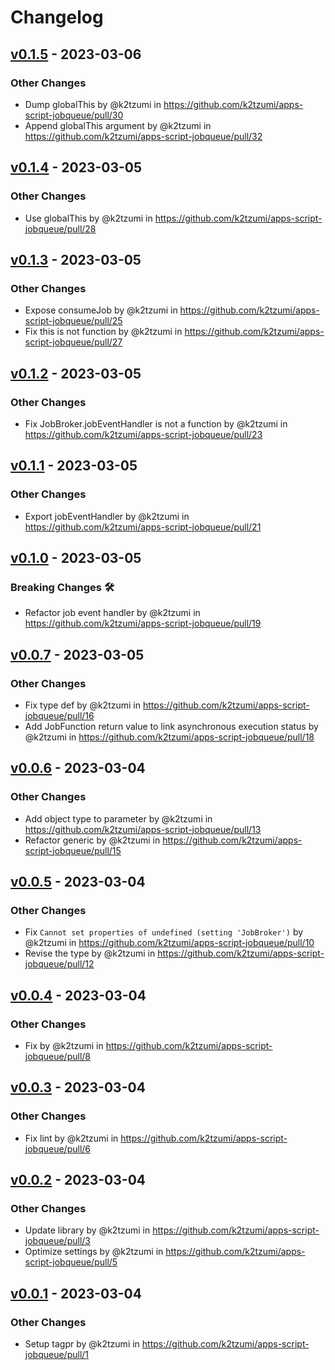 # Changelog

## [v0.1.5](https://github.com/k2tzumi/apps-script-jobqueue/compare/v0.1.4...v0.1.5) - 2023-03-06
### Other Changes
- Dump globalThis by @k2tzumi in https://github.com/k2tzumi/apps-script-jobqueue/pull/30
- Append globalThis argument by @k2tzumi in https://github.com/k2tzumi/apps-script-jobqueue/pull/32

## [v0.1.4](https://github.com/k2tzumi/apps-script-jobqueue/compare/v0.1.3...v0.1.4) - 2023-03-05
### Other Changes
- Use globalThis by @k2tzumi in https://github.com/k2tzumi/apps-script-jobqueue/pull/28

## [v0.1.3](https://github.com/k2tzumi/apps-script-jobqueue/compare/v0.1.2...v0.1.3) - 2023-03-05
### Other Changes
- Expose consumeJob by @k2tzumi in https://github.com/k2tzumi/apps-script-jobqueue/pull/25
- Fix this is not function by @k2tzumi in https://github.com/k2tzumi/apps-script-jobqueue/pull/27

## [v0.1.2](https://github.com/k2tzumi/apps-script-jobqueue/compare/v0.1.1...v0.1.2) - 2023-03-05
### Other Changes
- Fix JobBroker.jobEventHandler is not a function by @k2tzumi in https://github.com/k2tzumi/apps-script-jobqueue/pull/23

## [v0.1.1](https://github.com/k2tzumi/apps-script-jobqueue/compare/v0.1.0...v0.1.1) - 2023-03-05
### Other Changes
- Export jobEventHandler by @k2tzumi in https://github.com/k2tzumi/apps-script-jobqueue/pull/21

## [v0.1.0](https://github.com/k2tzumi/apps-script-jobqueue/compare/v0.0.7...v0.1.0) - 2023-03-05
### Breaking Changes 🛠
- Refactor job event handler by @k2tzumi in https://github.com/k2tzumi/apps-script-jobqueue/pull/19

## [v0.0.7](https://github.com/k2tzumi/apps-script-jobqueue/compare/v0.0.6...v0.0.7) - 2023-03-05
### Other Changes
- Fix type def by @k2tzumi in https://github.com/k2tzumi/apps-script-jobqueue/pull/16
- Add JobFunction return value to link asynchronous execution status by @k2tzumi in https://github.com/k2tzumi/apps-script-jobqueue/pull/18

## [v0.0.6](https://github.com/k2tzumi/apps-script-jobqueue/compare/v0.0.5...v0.0.6) - 2023-03-04
### Other Changes
- Add object type to parameter by @k2tzumi in https://github.com/k2tzumi/apps-script-jobqueue/pull/13
- Refactor generic by @k2tzumi in https://github.com/k2tzumi/apps-script-jobqueue/pull/15

## [v0.0.5](https://github.com/k2tzumi/apps-script-jobqueue/compare/v0.0.4...v0.0.5) - 2023-03-04
### Other Changes
- Fix `Cannot set properties of undefined (setting 'JobBroker')` by @k2tzumi in https://github.com/k2tzumi/apps-script-jobqueue/pull/10
- Revise the type by @k2tzumi in https://github.com/k2tzumi/apps-script-jobqueue/pull/12

## [v0.0.4](https://github.com/k2tzumi/apps-script-jobqueue/compare/v0.0.3...v0.0.4) - 2023-03-04
### Other Changes
- Fix by @k2tzumi in https://github.com/k2tzumi/apps-script-jobqueue/pull/8

## [v0.0.3](https://github.com/k2tzumi/apps-script-jobqueue/compare/v0.0.2...v0.0.3) - 2023-03-04
### Other Changes
- Fix lint by @k2tzumi in https://github.com/k2tzumi/apps-script-jobqueue/pull/6

## [v0.0.2](https://github.com/k2tzumi/apps-script-jobqueue/compare/v0.0.1...v0.0.2) - 2023-03-04
### Other Changes
- Update library by @k2tzumi in https://github.com/k2tzumi/apps-script-jobqueue/pull/3
- Optimize settings by @k2tzumi in https://github.com/k2tzumi/apps-script-jobqueue/pull/5

## [v0.0.1](https://github.com/k2tzumi/apps-script-jobqueue/commits/v0.0.1) - 2023-03-04
### Other Changes
- Setup tagpr by @k2tzumi in https://github.com/k2tzumi/apps-script-jobqueue/pull/1
